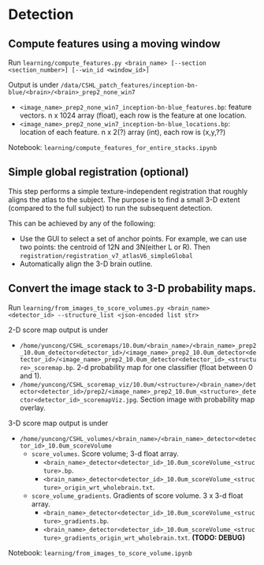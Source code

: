 # Detection

## Compute features using a moving window

Run `learning/compute_features.py <brain_name> [--section <section_number>] [--win_id <window_id>]`

Output is under `/data/CSHL_patch_features/inception-bn-blue/<brain>/<brain>_prep2_none_win7`
- `<image_name>_prep2_none_win7_inception-bn-blue_features.bp`: feature vectors. n x 1024 array (float), each row is the feature at one location.
- `<image_name>_prep2_none_win7_inception-bn-blue_locations.bp`: location of each feature. n x 2(?) array (int), each row is (x,y,??)

Notebook: `learning/compute_features_for_entire_stacks.ipynb`

## Simple global registration (optional)

This step performs a simple texture-independent registration that roughly aligns the atlas to the subject.
The purpose is to find a small 3-D extent (compared to the full subject) to run the subsequent detection.

This can be achieved by any of the following:
- Use the GUI to select a set of anchor points.
For example, we can use two points: the centroid of 12N and 3N(either L or R). Then
`registration/registration_v7_atlasV6_simpleGlobal`
- Automatically align the 3-D brain outline.

## Convert the image stack to 3-D probability maps.

Run `learning/from_images_to_score_volumes.py <brain_name> <detector_id> --structure_list <json-encoded list str>`

2-D score map output is under 
- `/home/yuncong/CSHL_scoremaps/10.0um/<brain_name>/<brain_name>_prep2_10.0um_detector<detector_id>/<image_name>_prep2_10.0um_detector<detector_id>/<image_name>_prep2_10.0um_detector<detector_id>_<structure>_scoremap.bp`. 2-d probability map for one classifier (float between 0 and 1).
- `/home/yuncong/CSHL_scoremap_viz/10.0um/<structure>/<brain_name>/detector<detector_id>/prep2/<image_name>_prep2_10.0um_<structure>_detector<detector_id>_scoremapViz.jpg`. Section image with probability map overlay.

3-D score map output is under
- `/home/yuncong/CSHL_volumes/<brain_name>/<brain_name>_detector<detector_id>_10.0um_scoreVolume`
  - `score_volumes`. Score volume; 3-d float array.
    - `<brain_name>_detector<detector_id>_10.0um_scoreVolume_<structure>.bp`.
    - `<brain_name>_detector<detector_id>_10.0um_scoreVolume_<structure>_origin_wrt_wholebrain.txt`.
  - `score_volume_gradients`.  Gradients of score volume. 3 x 3-d float array.
    - `<brain_name>_detector<detector_id>_10.0um_scoreVolume_<structure>_gradients.bp`. 
    - `<brain_name>_detector<detector_id>_10.0um_scoreVolume_<structure>_gradients_origin_wrt_wholebrain.txt`. **(TODO: DEBUG)**

Notebook: `learning/from_images_to_score_volume.ipynb`
